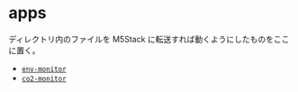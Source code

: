 # apps

ディレクトリ内のファイルを M5Stack に転送すれば動くようにしたものをここに置く。

- [`env-monitor`](env-monitor)
- [`co2-monitor`](co2-monitor)
